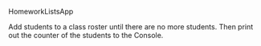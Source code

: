 HomeworkListsApp

Add students to a class roster until there are no more students.
Then print out the counter of the students to the Console.
